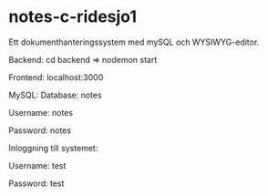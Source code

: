 # notes-c-ridesjo1

Ett dokumenthanteringssystem med mySQL och WYSIWYG-editor. 

Backend: cd backend => nodemon start

Frontend: localhost:3000 

MySQL:
Database: notes

Username: notes

Password: notes


Inloggning till systemet:

Username: test

Password: test
